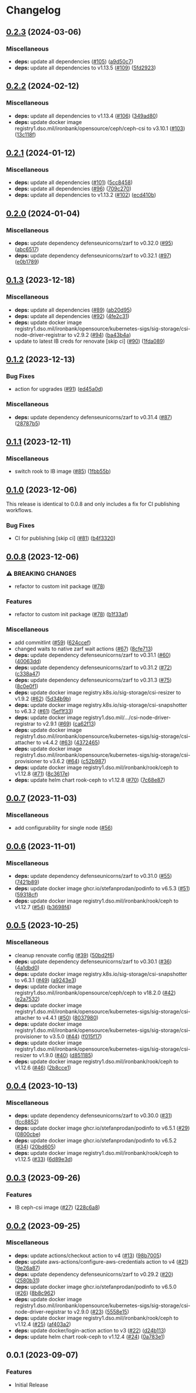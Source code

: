 # Changelog

## [0.2.3](https://github.com/defenseunicorns/uds-capability-rook-ceph/compare/v0.2.2...v0.2.3) (2024-03-06)


### Miscellaneous

* **deps:** update all dependencies ([#105](https://github.com/defenseunicorns/uds-capability-rook-ceph/issues/105)) ([a9d50c7](https://github.com/defenseunicorns/uds-capability-rook-ceph/commit/a9d50c76160a21a041d09c02db881c732e8d7bb1))
* **deps:** update all dependencies to v1.13.5 ([#109](https://github.com/defenseunicorns/uds-capability-rook-ceph/issues/109)) ([5fd2923](https://github.com/defenseunicorns/uds-capability-rook-ceph/commit/5fd2923e84bfd725643d0b9ea3c2a6a7f725c11a))

## [0.2.2](https://github.com/defenseunicorns/uds-capability-rook-ceph/compare/v0.2.1...v0.2.2) (2024-02-12)


### Miscellaneous

* **deps:** update all dependencies to v1.13.4 ([#106](https://github.com/defenseunicorns/uds-capability-rook-ceph/issues/106)) ([349ad80](https://github.com/defenseunicorns/uds-capability-rook-ceph/commit/349ad8091f3a0e1cda4b16a8bd0303b064c6915e))
* **deps:** update docker image registry1.dso.mil/ironbank/opensource/ceph/ceph-csi to v3.10.1 ([#103](https://github.com/defenseunicorns/uds-capability-rook-ceph/issues/103)) ([13c118f](https://github.com/defenseunicorns/uds-capability-rook-ceph/commit/13c118f75a1c1be716a39b3a0a3d7bbb1aab994a))

## [0.2.1](https://github.com/defenseunicorns/uds-capability-rook-ceph/compare/v0.2.0...v0.2.1) (2024-01-12)


### Miscellaneous

* **deps:** update all dependencies ([#101](https://github.com/defenseunicorns/uds-capability-rook-ceph/issues/101)) ([5cc8458](https://github.com/defenseunicorns/uds-capability-rook-ceph/commit/5cc8458903bcde9781b9285b33e3a6a3e5eccd9f))
* **deps:** update all dependencies ([#96](https://github.com/defenseunicorns/uds-capability-rook-ceph/issues/96)) ([709c270](https://github.com/defenseunicorns/uds-capability-rook-ceph/commit/709c270e5bb5217f4666d4b9ba9605a7739e6855))
* **deps:** update all dependencies to v1.13.2 ([#102](https://github.com/defenseunicorns/uds-capability-rook-ceph/issues/102)) ([ecd410b](https://github.com/defenseunicorns/uds-capability-rook-ceph/commit/ecd410bbce5bbbff0a17ffc3778282a87a6a7e6e))

## [0.2.0](https://github.com/defenseunicorns/uds-capability-rook-ceph/compare/v0.1.3...v0.2.0) (2024-01-04)


### Miscellaneous

* **deps:** update dependency defenseunicorns/zarf to v0.32.0 ([#95](https://github.com/defenseunicorns/uds-capability-rook-ceph/issues/95)) ([abc6517](https://github.com/defenseunicorns/uds-capability-rook-ceph/commit/abc651724f73cb12d5ee7c52bac4b888ad7bb1c3))
* **deps:** update dependency defenseunicorns/zarf to v0.32.1 ([#97](https://github.com/defenseunicorns/uds-capability-rook-ceph/issues/97)) ([e0b1789](https://github.com/defenseunicorns/uds-capability-rook-ceph/commit/e0b1789305186e7038a00364aef20df36f8b4c41))

## [0.1.3](https://github.com/defenseunicorns/uds-capability-rook-ceph/compare/v0.1.2...v0.1.3) (2023-12-18)


### Miscellaneous

* **deps:** update all dependencies ([#89](https://github.com/defenseunicorns/uds-capability-rook-ceph/issues/89)) ([ab20d95](https://github.com/defenseunicorns/uds-capability-rook-ceph/commit/ab20d95df6678dc5ad2ed5eb931c52df24168976))
* **deps:** update all dependencies ([#92](https://github.com/defenseunicorns/uds-capability-rook-ceph/issues/92)) ([4fe2c31](https://github.com/defenseunicorns/uds-capability-rook-ceph/commit/4fe2c3184e282989cfc02f9f9c8bbeea762a1246))
* **deps:** update docker image registry1.dso.mil/ironbank/opensource/kubernetes-sigs/sig-storage/csi-node-driver-registrar to v2.9.2 ([#94](https://github.com/defenseunicorns/uds-capability-rook-ceph/issues/94)) ([ba43b4a](https://github.com/defenseunicorns/uds-capability-rook-ceph/commit/ba43b4a1d67e9fc678a8211088956fa5e6cfc52d))
* update to latest IB creds for renovate [skip ci] ([#90](https://github.com/defenseunicorns/uds-capability-rook-ceph/issues/90)) ([1fda089](https://github.com/defenseunicorns/uds-capability-rook-ceph/commit/1fda089fba86127719493b3e75063f15b5e3253e))

## [0.1.2](https://github.com/defenseunicorns/uds-capability-rook-ceph/compare/v0.1.1...v0.1.2) (2023-12-13)


### Bug Fixes

* action for upgrades ([#91](https://github.com/defenseunicorns/uds-capability-rook-ceph/issues/91)) ([ed45a0d](https://github.com/defenseunicorns/uds-capability-rook-ceph/commit/ed45a0dc923ddd163bb85026621386daed4c7197))


### Miscellaneous

* **deps:** update dependency defenseunicorns/zarf to v0.31.4 ([#87](https://github.com/defenseunicorns/uds-capability-rook-ceph/issues/87)) ([28787b5](https://github.com/defenseunicorns/uds-capability-rook-ceph/commit/28787b5744ce82da7b95c93f11098fd9d2f1ae02))

## [0.1.1](https://github.com/defenseunicorns/uds-capability-rook-ceph/compare/v0.1.0...v0.1.1) (2023-12-11)

### Miscellaneous

* switch rook to IB image ([#85](https://github.com/defenseunicorns/uds-capability-rook-ceph/issues/85)) ([1fbb55b](https://github.com/defenseunicorns/uds-capability-rook-ceph/commit/1fbb55b76099729e6b79762c89803bbae6775a14))

## [0.1.0](https://github.com/defenseunicorns/uds-capability-rook-ceph/compare/v0.0.8...v0.1.0) (2023-12-06)

This release is identical to 0.0.8 and only includes a fix for CI publishing workflows.

### Bug Fixes

* CI for publishing [skip ci] ([#81](https://github.com/defenseunicorns/uds-capability-rook-ceph/issues/81)) ([b4f3320](https://github.com/defenseunicorns/uds-capability-rook-ceph/commit/b4f332062b19ca6266b5770a1bbf3c7d25edcd00))

## [0.0.8](https://github.com/defenseunicorns/uds-capability-rook-ceph/compare/v0.0.7...v0.0.8) (2023-12-06)


### ⚠ BREAKING CHANGES

* refactor to custom init package ([#78](https://github.com/defenseunicorns/uds-capability-rook-ceph/issues/78))

### Features

* refactor to custom init package ([#78](https://github.com/defenseunicorns/uds-capability-rook-ceph/issues/78)) ([b1f33af](https://github.com/defenseunicorns/uds-capability-rook-ceph/commit/b1f33af5d3d7803df509c0ca230c4e29f27e86a9))


### Miscellaneous

* add commitlint ([#59](https://github.com/defenseunicorns/uds-capability-rook-ceph/issues/59)) ([624ccef](https://github.com/defenseunicorns/uds-capability-rook-ceph/commit/624ccef8633362d41980cdfdcd81be6b9a6c20c4))
* changed waits to native zarf wait actions ([#67](https://github.com/defenseunicorns/uds-capability-rook-ceph/issues/67)) ([8cfe713](https://github.com/defenseunicorns/uds-capability-rook-ceph/commit/8cfe713ff27ed4bbedddbbcdff2898d1feb2f773))
* **deps:** update dependency defenseunicorns/zarf to v0.31.1 ([#60](https://github.com/defenseunicorns/uds-capability-rook-ceph/issues/60)) ([40063dd](https://github.com/defenseunicorns/uds-capability-rook-ceph/commit/40063dd14f1580ab3d13eddc25fbf1b1de715da3))
* **deps:** update dependency defenseunicorns/zarf to v0.31.2 ([#72](https://github.com/defenseunicorns/uds-capability-rook-ceph/issues/72)) ([c338a47](https://github.com/defenseunicorns/uds-capability-rook-ceph/commit/c338a476acfb231ff8a7d2856642616c1fd80079))
* **deps:** update dependency defenseunicorns/zarf to v0.31.3 ([#75](https://github.com/defenseunicorns/uds-capability-rook-ceph/issues/75)) ([8c0e0f1](https://github.com/defenseunicorns/uds-capability-rook-ceph/commit/8c0e0f1ee03ed72be08e96764bce77b9097f8cdd))
* **deps:** update docker image registry.k8s.io/sig-storage/csi-resizer to v1.9.2 ([#62](https://github.com/defenseunicorns/uds-capability-rook-ceph/issues/62)) ([5d34b9b](https://github.com/defenseunicorns/uds-capability-rook-ceph/commit/5d34b9b120f742e7d1338e3008810016118c93d6))
* **deps:** update docker image registry.k8s.io/sig-storage/csi-snapshotter to v6.3.2 ([#61](https://github.com/defenseunicorns/uds-capability-rook-ceph/issues/61)) ([5ef1f33](https://github.com/defenseunicorns/uds-capability-rook-ceph/commit/5ef1f33f07c4a9f05a785c72f836aae4ec263867))
* **deps:** update docker image registry1.dso.mil/.../csi-node-driver-registrar to v2.9.1 ([#69](https://github.com/defenseunicorns/uds-capability-rook-ceph/issues/69)) ([ca62f13](https://github.com/defenseunicorns/uds-capability-rook-ceph/commit/ca62f13f4bc6c8ef2be47c72b29f7bb02745481f))
* **deps:** update docker image registry1.dso.mil/ironbank/opensource/kubernetes-sigs/sig-storage/csi-attacher to v4.4.2 ([#63](https://github.com/defenseunicorns/uds-capability-rook-ceph/issues/63)) ([4372465](https://github.com/defenseunicorns/uds-capability-rook-ceph/commit/43724656fb6332fbdf6251e57234831a8ad08bb6))
* **deps:** update docker image registry1.dso.mil/ironbank/opensource/kubernetes-sigs/sig-storage/csi-provisioner to v3.6.2 ([#64](https://github.com/defenseunicorns/uds-capability-rook-ceph/issues/64)) ([c52b987](https://github.com/defenseunicorns/uds-capability-rook-ceph/commit/c52b9876d1711b360f1c0283312ee926bba0c777))
* **deps:** update docker image registry1.dso.mil/ironbank/rook/ceph to v1.12.8 ([#71](https://github.com/defenseunicorns/uds-capability-rook-ceph/issues/71)) ([8c3617e](https://github.com/defenseunicorns/uds-capability-rook-ceph/commit/8c3617eced13c5be74d0683bdc9fb54da7b05167))
* **deps:** update helm chart rook-ceph to v1.12.8 ([#70](https://github.com/defenseunicorns/uds-capability-rook-ceph/issues/70)) ([7c68e87](https://github.com/defenseunicorns/uds-capability-rook-ceph/commit/7c68e878d57310b3053e9b601bde91c69d3d3a25))

## [0.0.7](https://github.com/defenseunicorns/uds-capability-rook-ceph/compare/v0.0.6...v0.0.7) (2023-11-03)


### Miscellaneous

* add configurability for single node ([#56](https://github.com/defenseunicorns/uds-capability-rook-ceph/pull/56))

## [0.0.6](https://github.com/defenseunicorns/uds-capability-rook-ceph/compare/v0.0.5...v0.0.6) (2023-11-01)


### Miscellaneous

* **deps:** update dependency defenseunicorns/zarf to v0.31.0 ([#55](https://github.com/defenseunicorns/uds-capability-rook-ceph/issues/55)) ([7421b89](https://github.com/defenseunicorns/uds-capability-rook-ceph/commit/7421b898b77df3990f00ab729f2a1c1a46e79360))
* **deps:** update docker image ghcr.io/stefanprodan/podinfo to v6.5.3 ([#51](https://github.com/defenseunicorns/uds-capability-rook-ceph/issues/51)) ([59318cf](https://github.com/defenseunicorns/uds-capability-rook-ceph/commit/59318cf1904d6cbf542612d1559b4d92130298be))
* **deps:** update docker image registry1.dso.mil/ironbank/rook/ceph to v1.12.7 ([#54](https://github.com/defenseunicorns/uds-capability-rook-ceph/issues/54)) ([b3698f4](https://github.com/defenseunicorns/uds-capability-rook-ceph/commit/b3698f419c860068a384e0a7b2b536b77de3e7f1))

## [0.0.5](https://github.com/defenseunicorns/uds-capability-rook-ceph/compare/v0.0.4...v0.0.5) (2023-10-25)


### Miscellaneous

* cleanup renovate config ([#39](https://github.com/defenseunicorns/uds-capability-rook-ceph/issues/39)) ([50bd2f6](https://github.com/defenseunicorns/uds-capability-rook-ceph/commit/50bd2f63062b0b44ea7f19432eb8d0891377b7c1))
* **deps:** update dependency defenseunicorns/zarf to v0.30.1 ([#36](https://github.com/defenseunicorns/uds-capability-rook-ceph/issues/36)) ([4a1dbd0](https://github.com/defenseunicorns/uds-capability-rook-ceph/commit/4a1dbd06dc3c86a14d0292f0d94d85ace3738515))
* **deps:** update docker image registry.k8s.io/sig-storage/csi-snapshotter to v6.3.1 ([#49](https://github.com/defenseunicorns/uds-capability-rook-ceph/issues/49)) ([a9243e3](https://github.com/defenseunicorns/uds-capability-rook-ceph/commit/a9243e3ae5ba47286f9f4099f9c2bc984e97d0ea))
* **deps:** update docker image registry1.dso.mil/ironbank/opensource/ceph/ceph to v18.2.0 ([#42](https://github.com/defenseunicorns/uds-capability-rook-ceph/issues/42)) ([e2a7532](https://github.com/defenseunicorns/uds-capability-rook-ceph/commit/e2a7532ba41d540c568dcd727a0403c2497be3d4))
* **deps:** update docker image registry1.dso.mil/ironbank/opensource/kubernetes-sigs/sig-storage/csi-attacher to v4.4.1 ([#50](https://github.com/defenseunicorns/uds-capability-rook-ceph/issues/50)) ([8037980](https://github.com/defenseunicorns/uds-capability-rook-ceph/commit/80379807a7dad4240ad132ef8b8791cc2a063e0b))
* **deps:** update docker image registry1.dso.mil/ironbank/opensource/kubernetes-sigs/sig-storage/csi-provisioner to v3.5.0 ([#44](https://github.com/defenseunicorns/uds-capability-rook-ceph/issues/44)) ([f015f17](https://github.com/defenseunicorns/uds-capability-rook-ceph/commit/f015f17616ac4fb7ae93059dd4c083aea8b0dce3))
* **deps:** update docker image registry1.dso.mil/ironbank/opensource/kubernetes-sigs/sig-storage/csi-resizer to v1.9.0 ([#40](https://github.com/defenseunicorns/uds-capability-rook-ceph/issues/40)) ([d851185](https://github.com/defenseunicorns/uds-capability-rook-ceph/commit/d8511852d4b168dd6a4e1e1b722def3f37dd6b43))
* **deps:** update docker image registry1.dso.mil/ironbank/rook/ceph to v1.12.6 ([#46](https://github.com/defenseunicorns/uds-capability-rook-ceph/issues/46)) ([2b8cce1](https://github.com/defenseunicorns/uds-capability-rook-ceph/commit/2b8cce12607ddbcb9e563286924de66850fc558b))

## [0.0.4](https://github.com/defenseunicorns/uds-package-rook-ceph/compare/v0.0.3...v0.0.4) (2023-10-13)


### Miscellaneous

* **deps:** update dependency defenseunicorns/zarf to v0.30.0 ([#31](https://github.com/defenseunicorns/uds-package-rook-ceph/issues/31)) ([fcc8852](https://github.com/defenseunicorns/uds-package-rook-ceph/commit/fcc88527fc5925c1ab31b33586a5979494ff6816))
* **deps:** update docker image ghcr.io/stefanprodan/podinfo to v6.5.1 ([#29](https://github.com/defenseunicorns/uds-package-rook-ceph/issues/29)) ([0800cbe](https://github.com/defenseunicorns/uds-package-rook-ceph/commit/0800cbe267fccde90e806a891a45fa9022a315e0))
* **deps:** update docker image ghcr.io/stefanprodan/podinfo to v6.5.2 ([#34](https://github.com/defenseunicorns/uds-package-rook-ceph/issues/34)) ([20bd605](https://github.com/defenseunicorns/uds-package-rook-ceph/commit/20bd60571b9f798366f1b50b17e3081a63a4808d))
* **deps:** update docker image registry1.dso.mil/ironbank/rook/ceph to v1.12.5 ([#33](https://github.com/defenseunicorns/uds-package-rook-ceph/issues/33)) ([6d89e3d](https://github.com/defenseunicorns/uds-package-rook-ceph/commit/6d89e3d9500e6d418979348f948889a004c4e068))

## [0.0.3](https://github.com/defenseunicorns/uds-package-rook-ceph/compare/v0.0.2...v0.0.3) (2023-09-26)


### Features

* IB ceph-csi image ([#27](https://github.com/defenseunicorns/uds-package-rook-ceph/issues/27)) ([228c6a8](https://github.com/defenseunicorns/uds-package-rook-ceph/commit/228c6a81b5c91d7145f6fd6db457312913f5a007))

## [0.0.2](https://github.com/defenseunicorns/uds-package-rook-ceph/compare/v0.0.1...v0.0.2) (2023-09-25)


### Miscellaneous

* **deps:** update actions/checkout action to v4 ([#13](https://github.com/defenseunicorns/uds-package-rook-ceph/issues/13)) ([98b7005](https://github.com/defenseunicorns/uds-package-rook-ceph/commit/98b70050f656336c72e5b97085cd6f2935d2788c))
* **deps:** update aws-actions/configure-aws-credentials action to v4 ([#21](https://github.com/defenseunicorns/uds-package-rook-ceph/issues/21)) ([9e26a87](https://github.com/defenseunicorns/uds-package-rook-ceph/commit/9e26a872ef3b6322eb1a53700955cf9e1ba87f6d))
* **deps:** update dependency defenseunicorns/zarf to v0.29.2 ([#20](https://github.com/defenseunicorns/uds-package-rook-ceph/issues/20)) ([2580b31](https://github.com/defenseunicorns/uds-package-rook-ceph/commit/2580b31f6715ffe79e55160b9323a304aff8cc9d))
* **deps:** update docker image ghcr.io/stefanprodan/podinfo to v6.5.0 ([#26](https://github.com/defenseunicorns/uds-package-rook-ceph/issues/26)) ([8b8c962](https://github.com/defenseunicorns/uds-package-rook-ceph/commit/8b8c96262412ff5b3d1b9039a64034d3eda164ee))
* **deps:** update docker image registry1.dso.mil/ironbank/opensource/kubernetes-sigs/sig-storage/csi-node-driver-registrar to v2.9.0 ([#23](https://github.com/defenseunicorns/uds-package-rook-ceph/issues/23)) ([5558e15](https://github.com/defenseunicorns/uds-package-rook-ceph/commit/5558e151132f126717776e34048e98f54e8c725b))
* **deps:** update docker image registry1.dso.mil/ironbank/rook/ceph to v1.12.4 ([#25](https://github.com/defenseunicorns/uds-package-rook-ceph/issues/25)) ([af403a2](https://github.com/defenseunicorns/uds-package-rook-ceph/commit/af403a2ee40d4f69c91f6b278e233b384ac1a7f0))
* **deps:** update docker/login-action action to v3 ([#22](https://github.com/defenseunicorns/uds-package-rook-ceph/issues/22)) ([d24b113](https://github.com/defenseunicorns/uds-package-rook-ceph/commit/d24b11360727df5a408fae00f525126249e134f6))
* **deps:** update helm chart rook-ceph to v1.12.4 ([#24](https://github.com/defenseunicorns/uds-package-rook-ceph/issues/24)) ([0a783e1](https://github.com/defenseunicorns/uds-package-rook-ceph/commit/0a783e1cf104e76fceb4932fdb195032f0d3254e))

## 0.0.1 (2023-09-07)

### Features

* Initial Release
